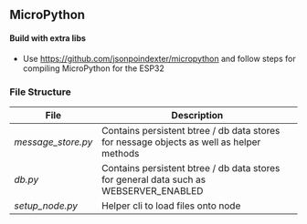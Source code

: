 ## MicroPython

#### Build with extra libs
* Use https://github.com/jsonpoindexter/micropython and follow steps for compiling MicroPython for the ESP32

### File Structure
| File      | Description |
| ----------- | ----------- |
| *message_store.py*   | Contains persistent btree / db data stores for nessage objects as well as helper methods  |
| *db.py*      | Contains persistent btree / db data stores for general data such as WEBSERVER_ENABLED |
| *setup_node.py*      | Helper cli to load files onto node |
